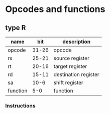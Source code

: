 # Opcodes and functions

## type R

|name|bit|description|
|-|-|-|
|opcode|31-26|opcode
|rs|25-21|source register|
|rt|20-16|target register|
|rd|15-11|destination register|
|sa|10-6|shift register|
|function|5-0|function|


### Instructions
